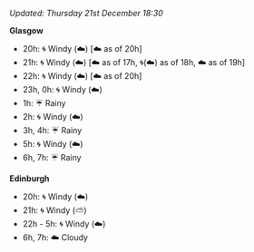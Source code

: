 *Updated: Thursday 21st December 18:30*

**Glasgow**

* 20h: :cyclone: Windy (:cloud:) [:cloud: as of 20h]
* 21h: :cyclone: Windy (:cloud:) [:cloud: as of 17h, :cyclone:(:cloud:) as of 18h, :cloud: as of 19h]
* 22h: :cyclone: Windy (:cloud:) [:cloud: as of 20h]
* 23h, 0h: :cyclone: Windy (:cloud:)
* 1h: :umbrella: Rainy
* 2h: :cyclone: Windy (:cloud:)
* 3h, 4h: :umbrella: Rainy
* 5h: :cyclone: Windy (:cloud:)
* 6h, 7h: :umbrella: Rainy

**Edinburgh**

* 20h: :cyclone: Windy (:cloud:)
* 21h: :cyclone: Windy (:partly_sunny:)
* 22h - 5h: :cyclone: Windy (:cloud:)
* 6h, 7h: :cloud: Cloudy
